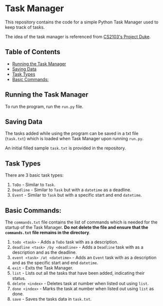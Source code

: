 # Task Manager <!-- omit in toc -->
This repository contains the code for a simple Python Task Manager used to keep track of tasks. 

The idea of the task manager is referenced from [CS2103's Project Duke](https://nus-cs2103-ay2021s1.github.io/website/se-book-adapted/projectDuke/).

## Table of Contents <!-- omit in toc -->
- [Running the Task Manager](#running-the-task-manager)
- [Saving Data](#saving-data)
- [Task Types](#task-types)
- [Basic Commands:](#basic-commands)

## Running the Task Manager
To run the program, run the `run.py` file.

## Saving Data
The tasks added while using the program can be saved in a txt file (`task.txt`) which is loaded when Task Manager upon running `run.py`.

An initial filled sample `task.txt` is provided in the repository.

## Task Types
There are 3 basic task types:
1. `ToDo` - Similar to `Task`.
2. `Deadline` - Similar to `Task` but with a `datetime` as a deadline.
3. `Event` - Similar to `Task` but with a specific start and end `datetime`.

## Basic Commands:
The `commands.txt` file contains the list of commands which is needed for the startup of the Task Manager. **Do not delete the file and ensure that the `commands.txt` file remains in the directory**.
1. `todo <task>` - Adds a `ToDo` task with <task> as a description.
2. `deadline <task> /by <deadline>` - Adds a `Deadline` task with <task> as a description and <deadline> as the deadline.
3. `event <task> /at <datetime>` - Adds an `Event` task with <task> as a description and <datetime> as the specific start and end `datetime`.
4. `exit` - Exits the Task Manager.
5. `list` - Lists out all the tasks that have been added, indicating their status.
6. `delete <index>` - Deletes task at <index> number when listed out using `list`.
7. `done <index>` - Marks the task at <index> number when listed out using `list` as done.
8. `save` - Saves the tasks data in `task.txt`.
